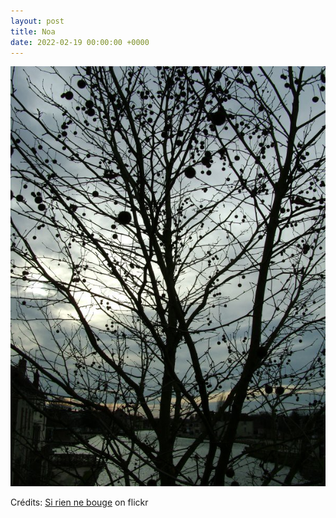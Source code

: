 ```yaml
---
layout: post
title: Noa
date: 2022-02-19 00:00:00 +0000
---
```


![Noa](/images/2022-02-19.jpg)

Crédits: [Si rien ne bouge](https://www.flickr.com/people/infinir/) on flickr
